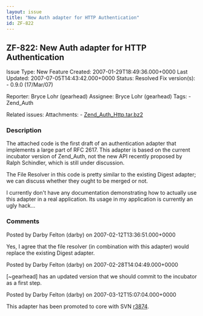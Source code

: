 ```yaml
---
layout: issue
title: "New Auth adapter for HTTP Authentication"
id: ZF-822
---
```


ZF-822: New Auth adapter for HTTP Authentication
------------------------------------------------

 Issue Type: New Feature Created: 2007-01-29T18:49:36.000+0000 Last Updated: 2007-07-05T14:43:42.000+0000 Status: Resolved Fix version(s): - 0.9.0 (17/Mar/07)
 
 Reporter:  Bryce Lohr (gearhead)  Assignee:  Bryce Lohr (gearhead)  Tags: - Zend\_Auth
 
 Related issues: 
 Attachments: - [Zend\_Auth\_Http.tar.bz2](/issues/secure/attachment/10240/Zend_Auth_Http.tar.bz2)
 
### Description

The attached code is the first draft of an authentication adapter that implements a large part of RFC 2617. This adapter is based on the current incubator version of Zend\_Auth, not the new API recently proposed by Ralph Schindler, which is still under discussion.

The File Resolver in this code is pretty similar to the existing Digest adapter; we can discuss whether they ought to be merged or not.

I currently don't have any documentation demonstrating how to actually use this adapter in a real application. Its usage in my application is currently an ugly hack...

 

 

### Comments

Posted by Darby Felton (darby) on 2007-02-12T13:36:51.000+0000

Yes, I agree that the file resolver (in combination with this adapter) would replace the existing Digest adapter.

 

 

Posted by Darby Felton (darby) on 2007-02-28T14:04:49.000+0000

[~gearhead] has an updated version that we should commit to the incubator as a first step.

 

 

Posted by Darby Felton (darby) on 2007-03-12T15:07:04.000+0000

This adapter has been promoted to core with SVN [r3874](http://framework.zend.com/fisheye/changelog/Zend_Framework/?cs=3874).

 

 